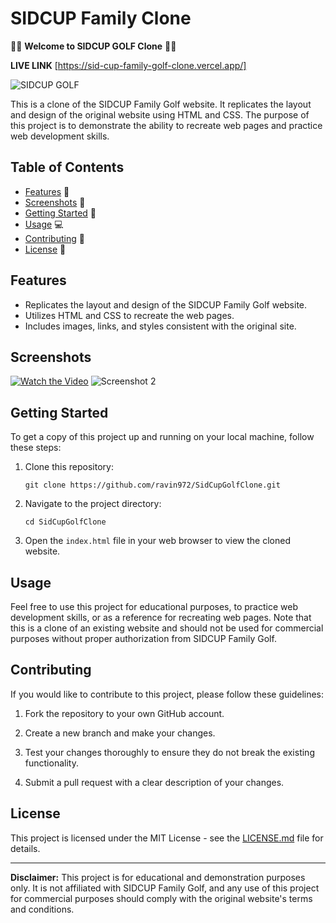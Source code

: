# SIDCUP Family Clone

🏌️‍♂️ **Welcome to SIDCUP GOLF Clone** 🏌️‍♀️

**LIVE LINK** [https://sid-cup-family-golf-clone.vercel.app/]

![SIDCUP GOLF](https://sidcupfamilygolf.com/wp-content/themes/puttosaurus/favicons/favicon-32x32.png)

This is a clone of the SIDCUP Family Golf website. It replicates the layout and design of the original website using HTML and CSS. The purpose of this project is to demonstrate the ability to recreate web pages and practice web development skills.

## Table of Contents

- [Features](#features) 🌟
- [Screenshots](#screenshots) 📸
- [Getting Started](#getting-started) 🚀
- [Usage](#usage) 💻
- [Contributing](#contributing) 🤝
- [License](#license) 📝

## Features

- Replicates the layout and design of the SIDCUP Family Golf website.
- Utilizes HTML and CSS to recreate the web pages.
- Includes images, links, and styles consistent with the original site.

## Screenshots
[![Watch the Video](https://example.com/video_thumbnail.png)](https://github.com/ravin972/SidCupFamilyGolfClone/assets/59820924/06da1ee4-060f-4997-92a5-e7665eb8c035)
![Screenshot 2](https://github.com/ravin972/SidCupFamilyGolfClone/assets/59820924/30b846a0-c830-46d8-8794-748156823f6e)

## Getting Started

To get a copy of this project up and running on your local machine, follow these steps:

1. Clone this repository:

   ```
   git clone https://github.com/ravin972/SidCupGolfClone.git
   ```

2. Navigate to the project directory:

   ```
   cd SidCupGolfClone
   ```

3. Open the `index.html` file in your web browser to view the cloned website.

## Usage

Feel free to use this project for educational purposes, to practice web development skills, or as a reference for recreating web pages. Note that this is a clone of an existing website and should not be used for commercial purposes without proper authorization from SIDCUP Family Golf.

## Contributing

If you would like to contribute to this project, please follow these guidelines:

1. Fork the repository to your own GitHub account.

2. Create a new branch and make your changes.

3. Test your changes thoroughly to ensure they do not break the existing functionality.

4. Submit a pull request with a clear description of your changes.

## License

This project is licensed under the MIT License - see the [LICENSE.md](LICENSE.md) file for details.

---

**Disclaimer:** This project is for educational and demonstration purposes only. It is not affiliated with SIDCUP Family Golf, and any use of this project for commercial purposes should comply with the original website's terms and conditions.

